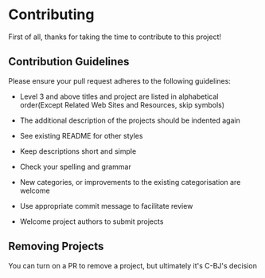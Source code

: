 # Contributing
First of all, thanks for taking the time to contribute to this project!

## Contribution Guidelines
Please ensure your pull request adheres to the following guidelines:

- Level 3 and above titles and project are listed in alphabetical order(Except Related Web Sites and Resources, skip symbols)
- The additional description of the projects should be indented again
- See existing README for other styles

- Keep descriptions short and simple
- Check your spelling and grammar
- New categories, or improvements to the existing categorisation are welcome
- Use appropriate commit message to facilitate review
- Welcome project authors to submit projects

## Removing Projects
You can turn on a PR to remove a project, but ultimately it's C-BJ's decision
